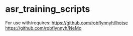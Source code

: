 # asr_training_scripts
For use with/requires:
https://github.com/robflynnyh/lhotse
https://github.com/robflynnyh/NeMo
